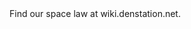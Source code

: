<!--
SPDX-FileCopyrightText: 2024 Fansana <116083121+Fansana@users.noreply.github.com>
SPDX-FileCopyrightText: 2024 Fansana <fansana95@googlemail.com>
SPDX-FileCopyrightText: 2024 neuPanda <chriseparton@gmail.com>
SPDX-FileCopyrightText: 2024 sleepyyapril <flyingkarii@gmail.com>
SPDX-FileCopyrightText: 2025 sleepyyapril <123355664+sleepyyapril@users.noreply.github.com>

SPDX-License-Identifier: AGPL-3.0-or-later AND MIT
-->

<Document>
    Find our space law at wiki.denstation.net.
</Document>